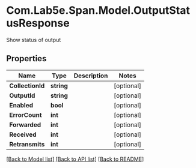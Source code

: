 # Com.Lab5e.Span.Model.OutputStatusResponse
Show status of output

## Properties

Name | Type | Description | Notes
------------ | ------------- | ------------- | -------------
**CollectionId** | **string** |  | [optional] 
**OutputId** | **string** |  | [optional] 
**Enabled** | **bool** |  | [optional] 
**ErrorCount** | **int** |  | [optional] 
**Forwarded** | **int** |  | [optional] 
**Received** | **int** |  | [optional] 
**Retransmits** | **int** |  | [optional] 

[[Back to Model list]](../README.md#documentation-for-models) [[Back to API list]](../README.md#documentation-for-api-endpoints) [[Back to README]](../README.md)

